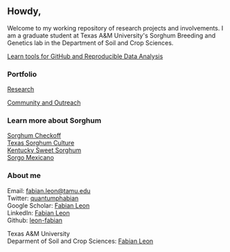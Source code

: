 

## Howdy, 

Welcome to my working repository of research projects and involvements. I am a graduate student at Texas A&M University's Sorghum Breeding and Genetics lab in the Department of Soil and Crop Sciences.   

[Learn tools for GitHub and Reproducible Data Analysis](LearnGitHub.md)

### Portfolio
[Research](Research.md)  


[Community and Outreach](Outreach.md) 


### Learn more about Sorghum 

[Sorghum Checkoff](https://www.sorghumcheckoff.com/sorghum-101/)  
[Texas Sorghum Culture](https://www.tshaonline.org/handbook/entries/sorghum-culture)  
[Kentucky Sweet Sorghum](https://www.uky.edu/ccd/production/crop-resources/GFFOF/sorghum)  
[Sorgo Mexicano](https://www.gob.mx/cms/uploads/attachment/file/256433/B_sico-Sorgo_Grano.pdf)  


### About me

Email:  fabian.leon@tamu.edu  
Twitter: [quantumphabian](https://twitter.com/QuantumPhabian)  
Google Scholar: [Fabian Leon](https://scholar.google.com/citations?user=RCa1vLoAAAAJ&hl=en)  
LinkedIn: [Fabian Leon](https://www.linkedin.com/in/fabi%C3%A1n-le%C3%B3n-019a44111/)   
Github: [leon-fabian](https://github.com/leon-fabian)  

Texas A&M University  
Deparment of Soil and Crop Sciences: [Fabian Leon](https://soilcrop.tamu.edu/people/leon-fabian/)

